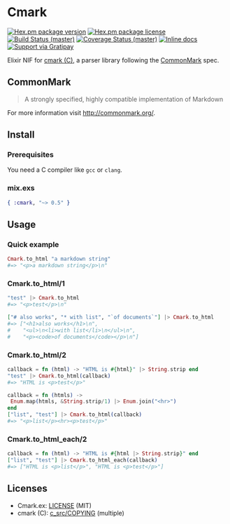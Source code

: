 # Cmark

[![Hex.pm package version](https://img.shields.io/hexpm/v/cmark.svg?style=flat-square)](https://hex.pm/packages/cmark)
[![Hex.pm package license](https://img.shields.io/hexpm/l/cmark.svg?style=flat-square)](https://github.com/asaaki/cmark.ex/blob/master/LICENSE)
[![Build Status (master)](https://img.shields.io/travis/asaaki/cmark.ex/master.svg?style=flat-square)](https://travis-ci.org/asaaki/cmark.ex)
[![Coverage Status (master)](https://img.shields.io/coveralls/asaaki/cmark.ex/master.svg?style=flat-square)](https://coveralls.io/r/asaaki/cmark.ex)
[![Inline docs](http://inch-ci.org/github/asaaki/cmark.ex.svg?branch=master&style=flat-square)](http://inch-ci.org/github/asaaki/cmark.ex)
[![Support via Gratipay](http://img.shields.io/gratipay/asaaki.svg?style=flat-square)](https://gratipay.com/asaaki)

Elixir NIF for [cmark (C)](https://github.com/jgm/cmark), a parser library following the [CommonMark](http://commonmark.org/) spec.

## CommonMark

> A strongly specified, highly compatible implementation of Markdown

For more information visit <http://commonmark.org/>.

## Install

### Prerequisites

You need a C compiler like `gcc` or `clang`.

### mix.exs

```elixir
{ :cmark, "~> 0.5" }
```

## Usage

### Quick example

```elixir
Cmark.to_html "a markdown string"
#=> "<p>a markdown string</p>\n"
```

### Cmark.to_html/1

```elixir
"test" |> Cmark.to_html
#=> "<p>test</p>\n"
```

```elixir
["# also works", "* with list", "`of documents`"] |> Cmark.to_html
#=> ["<h1>also works</h1>\n",
#    "<ul>\n<li>with list</li>\n</ul>\n",
#    "<p><code>of documents</code></p>\n"]
```

### Cmark.to_html/2

```elixir
callback = fn (html) -> "HTML is #{html}" |> String.strip end
"test" |> Cmark.to_html(callback)
#=> "HTML is <p>test</p>"
```

```elixir
callback = fn (htmls) ->
 Enum.map(htmls, &String.strip/1) |> Enum.join("<hr>")
end
["list", "test"] |> Cmark.to_html(callback)
#=> "<p>list</p><hr><p>test</p>"
```

### Cmark.to_html_each/2

```elixir
callback = fn (html) -> "HTML is #{html |> String.strip}" end
["list", "test"] |> Cmark.to_html_each(callback)
#=> ["HTML is <p>list</p>", "HTML is <p>test</p>"]
```

## Licenses

- Cmark.ex: [LICENSE](./LICENSE) (MIT)
- cmark (C): [c_src/COPYING](./c_src/COPYING) (multiple)
